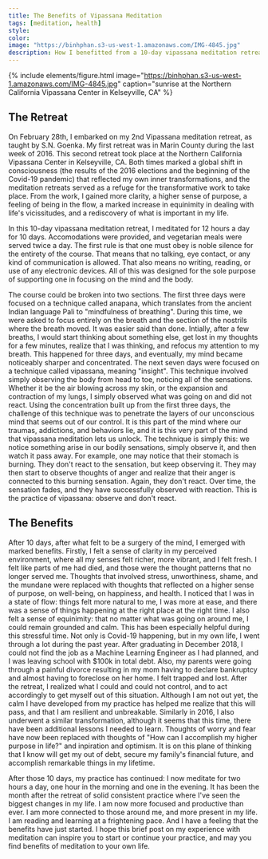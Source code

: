 ```yaml
---
title: The Benefits of Vipassana Meditation
tags: [meditation, health]
style: 
color: 
image: "https://binhphan.s3-us-west-1.amazonaws.com/IMG-4845.jpg"
description: How I benefitted from a 10-day vipassana meditation retreat.
---
```


{% include elements/figure.html image="https://binhphan.s3-us-west-1.amazonaws.com/IMG-4845.jpg" caption="sunrise at the Northern California Vipassana Center in Kelseyville, CA" %}

## The Retreat

On February 28th, I embarked on my 2nd Vipassana meditation retreat, as taught by S.N. Goenka. My first retreat was in Marin County during the last week of 2016. This second retreat took place at the Northern California Vipassana Center in Kelseyville, CA. Both times marked a global shift in consciousness (the results of the 2016 elections and the beginning of the Covid-19 pandemic) that reflected my own inner transformations, and the meditation retreats served as a refuge for the transformative work to take place. From the work, I gained more clarity, a higher sense of purpose, a feeling of being in the flow, a marked increase in equinimity in dealing with life's vicissitudes, and a rediscovery of what is important in my life.

In this 10-day vipassana meditation retreat, I meditated for 12 hours a day for 10 days. Accomodations were provided, and vegetarian meals were served twice a day. The first rule is that one must obey is noble silence for the entirety of the course. That means that no talking, eye contact, or any kind of communication is allowed. That also means no writing, reading, or use of any electronic devices. All of this was designed for the sole purpose of supporting one in focusing on the mind and the body.

The course could be broken into two sections. The first three days were focused on a technique called anapana, which translates from the ancient Indian language Pali to "mindfulness of breathing". During this time, we were asked to focus entirely on the breath and the section of the nostrils where the breath moved. It was easier said than done. Intially, after a few breaths, I would start thinking about something else, get lost in my thoughts for a few minutes, realize that I was thinking, and refocus my attention to my breath. This happened for three days, and eventually, my mind became noticeably sharper and concentrated. The next seven days were focused on a technique called vipassana, meaning "insight". This technique involved simply observing the body from head to toe, noticing all of the sensations. Whether it be the air blowing across my skin, or the expansion and contraction of my lungs, I simply observed what was going on and did not react. Using the concentration built up from the first three days, the challenge of this technique was to penetrate the layers of our unconscious mind that seems out of our control. It is this part of the mind where our traumas, addictions, and behaviors lie, and it is this very part of the mind that vipassana meditation lets us unlock. The technique is simply this: we notice something arise in our bodily sensations, simply observe it, and then watch it pass away. For example, one may notice that their stomach is burning. They don't react to the sensation, but keep observing it. They may then start to observe thoughts of anger and realize that their anger is connected to this burning sensation. Again, they don't react. Over time, the sensation fades, and they have successfully observed with reaction. This is the practice of vipassana: observe and don't react.

## The Benefits

After 10 days, after what felt to be a surgery of the mind, I emerged with marked benefits. Firstly, I felt a sense of clarity in my perceived environment, where all my senses felt richer, more vibrant, and I felt fresh. I felt like parts of me had died, and those were the thought patterns that no longer served me. Thoughts that involved stress, unworthiness, shame, and the mundane were replaced with thoughts that reflected on a higher sense of purpose, on well-being, on happiness, and health. I noticed that I was in a state of flow: things felt more natural to me, I was more at ease, and there was a sense of things happening at the right place at the right time. I also felt a sense of equinimity: that no matter what was going on around me, I could remain grounded and calm. This has been especially helpful during this stressful time. Not only is Covid-19 happening, but in my own life, I went through a lot during the past year. After graduating in December 2018, I could not find the job as a Machine Learning Engineer as I had planned, and I was leaving school with $100k in total debt. Also, my parents were going through a painful divorce resulting in my mom having to declare bankruptcy and almost having to foreclose on her home. I felt trapped and lost. After the retreat, I realized what I could and could not control, and to act accordingly to get myself out of this situation. Although I am not out yet, the calm I have developed from my practice has helped me realize that this will pass, and that I am resilient and unbreakable. Similarly in 2016, I also underwent a similar transformation, although it seems that this time, there have been additional lessons I needed to learn. Thoughts of worry and fear have now been replaced with thoughts of "How can I accomplish my higher purpose in life?" and inpiration and optimism. It is on this plane of thinking that I know will get my out of debt, secure my family's financial future, and accomplish remarkable things in my lifetime.

After those 10 days, my practice has continued: I now meditate for two hours a day, one hour in the morning and one in the evening. It has been the month after the retreat of solid consistent practice where I've seen the biggest changes in my life. I am now more focused and productive than ever. I am more connected to those around me, and more present in my life. I am reading and learning at a frightening pace. And I have a feeling that the benefits have just started. I hope this brief post on my experience with meditation can inspire you to start or continue your practice, and may you find benefits of meditation to your own life.